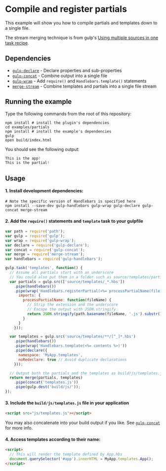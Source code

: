 # Compile and register partials

This example will show you how to compile partials and templates down to a single file.

The stream merging technique is from gulp's [Using multiple sources in one task recipe](https://github.com/gulpjs/gulp/blob/master/docs/recipes/using-multiple-sources-in-one-task.md).

## Dependencies

* [`gulp-declare`](https://www.npmjs.org/package/gulp-declare) - Declare properties and sub-properties
* [`gulp-concat`](https://www.npmjs.org/package/gulp-concat) - Combine output into a single file
* [`gulp-wrap`](https://www.npmjs.org/package/gulp-wrap) - Add `require()` and `Handlebars.template()` statements
* [`merge-stream`](https://www.npmjs.org/package/merge-Stream) - Combine templates and partials into a single file stream

## Running the example

Type the following commands from the root of this repository:

```
npm install # install the plugin's dependencies
cd examples/partials
npm install # install the example's dependencies
gulp
open build/index.html
```
You should see the following output:

```js
This is the app!
This is the partial!
```

## Usage

#### 1. Install development dependencies:

```shell
# Note the specific version of Handlebars is specified here
npm install --save-dev gulp-handlebars gulp-wrap gulp-declare gulp-concat merge-stream
```

#### 2. Add the `require()` statements and `template` task to your gulpfile

```js
var path = require('path');
var gulp = require('gulp');
var wrap = require('gulp-wrap');
var declare = require('gulp-declare');
var concat = require('gulp-concat');
var merge = require('merge-stream');
var handlebars = require('gulp-handlebars');

gulp.task('templates', function() {
  // Assume all partials start with an underscore
  // You could also put them in a folder such as source/templates/partials/*.hbs
  var partials = gulp.src(['source/templates/_*.hbs'])
    .pipe(handlebars())
    .pipe(wrap('Handlebars.registerPartial(<%= processPartialName(file.relative) %>, Handlebars.template(<%= contents %>));', {}, {
      imports: {
        processPartialName: function(fileName) {
          // Strip the extension and the underscore
          // Escape the output with JSON.stringify
          return JSON.stringify(path.basename(fileName, '.js').substr(1));
        }
      }
    }));

  var templates = gulp.src('source/templates/**/[^_]*.hbs')
    .pipe(handlebars())
    .pipe(wrap('Handlebars.template(<%= contents %>)'))
    .pipe(declare({
      namespace: 'MyApp.templates',
      noRedeclare: true // Avoid duplicate declarations
    }));

  // Output both the partials and the templates as build/js/templates.js
  return merge(partials, templates)
    .pipe(concat('templates.js'))
    .pipe(gulp.dest('build/js/'));
});
```

#### 3. Include the `build/js/templates.js` file in your application
```html
<script src="js/templates.js"></script>
```

You may also concatenate into your build output if you like. See [`gulp-concat`](https://www.npmjs.org/package/gulp-concat) for more info.

#### 4. Access templates according to their name:
```html
<script>
  // This will render the template defined by App.hbs
  document.querySelector('#app').innerHTML = MyApp.templates.App();
</script>
```
